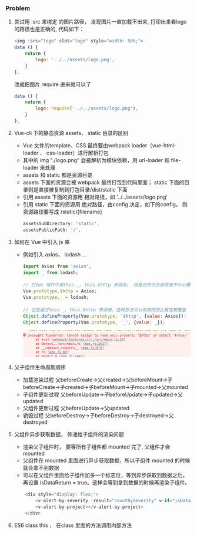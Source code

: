 ### Problem

1. 尝试用 :src 来绑定<img> 的图片路径， 发现图片一直加载不出来, 打印出来看logo的路径也是正确的, 代码如下：
    ``` javascript
    <img :src="logo" slot="logo" style="width: 50%;">
    data () {
        return {
            logo: '../../assets/logo.png',
        }
    },
    ``` 
    改成把图片 require 进来就可以了
    ``` javascript
    data () {
        return {
            logo: require('../../assets/logo.png'),
        }
    },
    ``` 

2. Vue-cli 下的静态资源 assets、 static 目录的区别
    * Vue 文件的template、CSS 最终要由webpack loader（vue-html-loader 、 css-loader）进行解析打包
    * 其中的 img  "./logo.png" 会被解析为模块依赖，用 url-loader 和 file-loader 来处理
    * assets 和 static 都是资源目录
    * assets 下面的资源会被 webpack 最终打包到代码里面； static 下面的目录则是直接被复制到打包目录/dist/static 下面
    * 引用 assets 下面的资源用 相对路径，如 '../../assets/logo.png'
    * 引用 static 下面的资源用 绝对路径，由config 决定，如下的config， 则资源路径要写成 /static/[filename]
        ``` javascript
        assetsSubDirectory: 'static',
        assetsPublicPath: '/',
        ```

3. 如何在 Vue 中引入 js 库
    * 例如引入 axios， lodash ...

        ``` javascript
        import Axios from 'axios';
        import _ from lodash;

        // 在Vue 组件中用this._, this.$http 来调用， 但是这种方法容易被不小心覆盖掉， 例如 this._ = "underscore", 可以直接把原来 lodash 覆盖掉
        Vue.prototype.$http = Axios;
        Vue.prototype._ = lodash;   

        // 也是通过this._, this.$http 来调用，这种方法可以有效的防止属性被覆盖
        Object.defineProperty(Vue.prototype, '$http', {value: Axios});
        Object.defineProperty(Vue.prototype, '_', {value: _});
        ```
        ![assign_err](./pictures/assign_err.png)


4. 父子组件生命周期顺序
    * 加载渲染过程
        父beforeCreate->父created->父beforeMount->子beforeCreate->子created->子beforeMount->子mounted->父mounted
    * 子组件更新过程
        父beforeUpdate->子beforeUpdate->子updated->父updated
    * 父组件更新过程
        父beforeUpdate->父updated
    * 销毁过程
        父beforeDestroy->子beforeDestroy->子destroyed->父destroyed


5. 父组件异步获取数据， 传递给子组件的渲染问题
    *  渲染父子组件时， 要等所有子组件都 mounted 完了, 父组件才会 mounted
    *  父组件在 mounted 里面进行异步获取数据，所以子组件 mounted 的时候就会拿不到数据
    *  可以在父组件里面给子组件加多一个标志位，等到异步获取到数据之后，再设置 isDataReturn = true。这样会等到拿到数据的时候再渲染子组件。
    ```javascript
        <div style="display: flex;">
            <v-alert-by-severity :result="countBySeverity" v-if="isDataReturn"></v-alert-by-severity>
            <v-alert-by-project></v-alert-by-project>
        </div>
    ```

6. ES6 class this ， 在class 里面的方法调用内部方法

